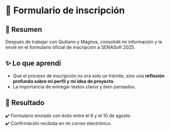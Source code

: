 # 📄 Formulario de inscripción

## 📌 Resumen
Después de trabajar con Quiliano y Magnus, consolidé mi información y la envié en el formulario oficial de inscripción a SENASoft 2025.

## ✨ Lo que aprendí
- Que el proceso de inscripción no era solo un trámite, sino una **reflexión profunda sobre mi perfil y mi idea de proyecto**.
- La importancia de entregar textos claros y bien pensados.

## 🚀 Resultado
✔️ Formulario enviado con éxito entre el 6 y el 10 de agosto.  
✔️ Confirmación recibida en mi correo electrónico.  
